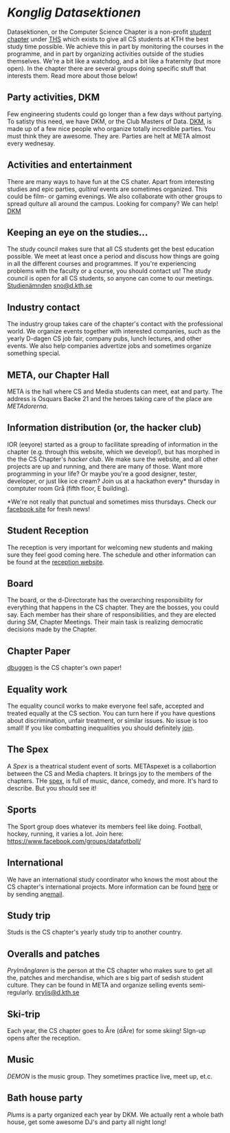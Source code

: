 # _Konglig Datasektionen_

Datasektionen, or the Computer Science Chapter is a non-profit
[student chapter](https://sv.wikipedia.org/wiki/Studentsektion)
under [THS](http://ths.kth.se) which exists to give all CS students at
KTH the best study time possible. We achieve this in part by monitoring
the courses in the programme, and in part by organizing activities
outside of the studies themselves. We're a bit like a watchdog, and
a bit like a fraternity (but more open). In the chapter there are
several groups doing specific stuff that interests them. Read more about
those below!

Party activities, DKM
-------------------

Few engineering students could go longer than a few days without partying.
To satisty this need, we have DKM, or the Club Masters of Data.
[DKM](/en/clubs/dkm), is made up of a few nice people who organize totally
incredible parties. You must think they are awesome. They are.
Parties are helt at META almost every wednesay.


Activities and entertainment
-----------------------------

There are many ways to have fun at the CS chater. Apart from interesting
studies and epic parties, _qultiral_ events are sometimes organized. This
could be film- or gaming evenings. We also collaborate with other groups to
spread _qulture_ all around the campus. Looking for company? We can help!
[DKM](/en/clubs/qulturnamnden)


Keeping an eye on the studies...
---------------

The study council makes sure that all CS students get the best education
possible. We meet at least once a period and discuss how things are going
in all the different courses and programmes. If you're experiencing problems
with the faculty or a course, you should contact us!  The study council is
open for all CS students, so anyone can come to our meetings.
[Studienämnden](/en/clubs/studienamnden)
[sno@d.kth.se](mailto:sno@d.kth.se)

Industry contact
------------------

The industry group takes care of the chapter's contact with the professional
world. We organize events together with interested companies, such as the yearly
D-dagen CS job fair, company pubs, lunch lectures, and other events. We
also help companies advertize jobs and sometimes organize something special.

META, our Chapter Hall
-------------

META is the hall where CS and Media students can meet, eat and party.
The address is Osquars Backe 21 and the heroes taking care of the place
are _METAdorerna_.

Information distribution (or, the hacker club)
---------------------

IOR (eeyore) started as a group to facilitate spreading of information
in the chapter (e.g. through this website, which we develop!), but has
morphed in the the CS Chapter's _hacker club_. We make sure the website,
and all other projects are up and running, and there are many of those.
Want more programming in your life? Or maybe you're a good designer,
tester, developer, or just like ice cream? Join us at a hackathon every\*
thursday in comptuter room Grå (fifth floor, E building).

\*We're not really that punctual and sometimes miss thursdays. Check our
[facebook site](https://www.facebook.com/search/top/?q=informationsorganet)
for fresh news!

Student Reception
---------------------------

The reception is very important for welcoming new students and making sure they
feel good coming here. The schedule and other information can be found at
the [reception website](/en/clubs/mottagningen).

Board
--------

The board, or the d-Directorate has the overarching responsibility for everything
that happens in the CS chapter. They are the bosses, you could say. Each member
has their share of responsibilities, and they are elected during _SM_, Chapter
Meetings. Their main task is realizing democratic decisions made by the Chapter.

Chapter Paper
---------------

[dbuggen](http://dbu.gg) is the CS chapter's own paper!

Equality work
----------------

The equality council works to make everyone feel safe, accepted and treated
equally at the CS section. You can turn here if you have questions about
discrimination, unfair treatment, or similar issues. No issue is too small!
If you like combatting inequalities you should definitely [join](/en/clubs/jamlikhetsnamnden).

The Spex
----

A _Spex_ is a theatrical student event of sorts.
METAspexet is a collabortion between the CS and Media chapters. It brings
joy to the members of the chapters. THe [spex](https://sv.wikipedia.org/wiki/Spex), is full of
music, dance, comedy, and more. It's hard to describe. But you should see it!

Sports
-----------------

The Sport group does whatever its members feel like doing. Football, hockey,
running, it varies a lot. Join here: https://www.facebook.com/groups/datafotboll/

International
-----------------

We have an international study coordinator who knows the most about the CS chapter's international
projects. More information can be found [here](/en/clubs/internationellanamnden) or by sending an[email](isc@d.kth.se).

Study trip
----------

Studs is the CS chapter's yearly study trip to another country.

Overalls and patches
------------------------------------

_Prylmånglaren_ is the person at the CS chapter who makes sure to get
all the, patches and merchandise, which are s big part of sedish student culture.
They can be found in META and organize selling events semi-regularly. prylis@d.kth.se

Ski-trip
--------

Each year, the CS chapter goes to Åre (dÅre) for some skiing! SIgn-up opens after the reception.

Music
---------------------

_DEMON_  is the music group. They sometimes practice live, meet up, et.c.

Bath house party
----------

_Plums_ is a party organized each year by DKM. We actually rent a whole bath house, get some
awesome DJ's and party all night long!
